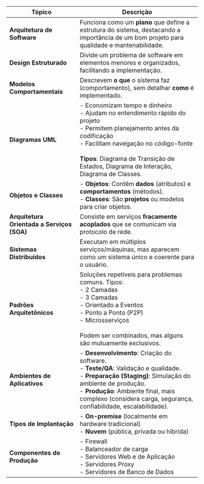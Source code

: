 | Tópico | Descrição |
|--------|-----------|
| **Arquitetura de Software** | Funciona como um **plano** que define a estrutura do sistema, destacando a importância de um bom projeto para qualidade e mantenabilidade. |
| **Design Estruturado** | Divide um problema de software em elementos menores e organizados, facilitando a implementação. |
| **Modelos Comportamentais** | Descrevem **o que** o sistema faz (comportamento), sem detalhar **como** é implementado. |
| **Diagramas UML** | - Economizam tempo e dinheiro<br>- Ajudam no entendimento rápido do projeto<br>- Permitem planejamento antes da codificação<br>- Facilitam navegação no código-fonte<br><br>**Tipos**: Diagrama de Transição de Estados, Diagrama de Interação, Diagrama de Classes. |
| **Objetos e Classes** | - **Objetos**: Contêm **dados** (atributos) e **comportamentos** (métodos).<br>- **Classes**: São **projetos** ou modelos para criar objetos. |
| **Arquitetura Orientada a Serviços (SOA)** | Consiste em serviços **fracamente acoplados** que se comunicam via protocolo de rede. |
| **Sistemas Distribuídos** | Executam em múltiplos serviços/máquinas, mas aparecem como um sistema único e coerente para o usuário. |
| **Padrões Arquitetônicos** | Soluções repetíveis para problemas comuns. Tipos:<br>- 2 Camadas<br>- 3 Camadas<br>- Orientado a Eventos<br>- Ponto a Ponto (P2P)<br>- Microsserviços<br><br>Podem ser combinados, mas alguns são mutuamente exclusivos. |
| **Ambientes de Aplicativos** | - **Desenvolvimento**: Criação do software.<br>- **Teste/QA**: Validação e qualidade.<br>- **Preparação (Staging)**: Simulação do ambiente de produção.<br>- **Produção**: Ambiente final, mais complexo (considera carga, segurança, confiabilidade, escalabilidade). |
| **Tipos de Implantação** | - **On-premise** (localmente em hardware tradicional)<br>- **Nuvem** (pública, privada ou híbrida) |
| **Componentes de Produção** | - Firewall<br>- Balanceador de carga<br>- Servidores Web e de Aplicação<br>- Servidores Proxy<br>- Servidores de Banco de Dados |
